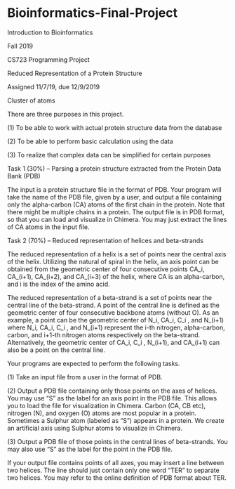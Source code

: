 # Bioinformatics-Final-Project

Introduction to Bioinformatics

Fall 2019

CS723 Programming Project 

Reduced Representation of a Protein Structure

Assigned 11/7/19, due 12/9/2019

Cluster of atoms

There are three purposes in this project.

(1) To be able to work with actual protein structure data from the database

(2) To be able to perform basic calculation using the data

(3) To realize that complex data can be simplified for certain purposes

Task 1 (30%) – Parsing a protein structure extracted from the Protein Data Bank (PDB)

The input is a protein structure file in the format of PDB. Your program will take the name of the PDB file, given by a user, and output a file containing only the alpha-carbon (CA) atoms of the first chain in the protein. Note that there might be multiple chains in a protein. The output file is in PDB format, so that you can load and visualize in Chimera. You may just extract the lines of CA atoms in the input file.

Task 2 (70%) – Reduced representation of helices and beta-strands 

The reduced representation of a helix is a set of points near the central axis of the helix. Utilizing the natural of spiral in the helix, an axis point can be obtained from the geometric center of four consecutive points CA_i, CA_(i+1), CA_(i+2), and CA_(i+3) of the helix, where CA is an alpha-carbon, and i is the index of the amino acid. 

The reduced representation of a beta-strand is a set of points near the central line of the beta-strand. A point of the central line is defined as the geometric center of four consecutive backbone atoms (without O). As an example, a point can be the geometric center of N_i, CA_i, C_i , and N_(i+1) where N_i, CA_i, C_i , and N_(i+1) represent the i-th nitrogen, alpha-carbon, carbon, and i+1-th nitrogen atoms respectively on the beta-strand.  Alternatively, the geometric center of CA_i, C_i , N_(i+1), and CA_(i+1) can also be a point on the central line. 

Your programs are expected to perform the following tasks.

(1) Take an input file from a user in the format of PDB. 

(2) Output a PDB file containing only those points on the axes of helices. You may use “S” as the label for an axis point in the PDB file. This allows you to load the file for visualization in Chimera. Carbon (CA, CB etc), nitrogen (N), and oxygen (O) atoms are most popular in a protein. Sometimes a Sulphur atom (labeled as “S”) appears in a protein. We create an artificial axis using Sulphur atoms to visualize in Chimera. 

(3) Output a PDB file of those points in the central lines of beta-strands. You may also use “S” as the label for the point in the PDB file.

If your output file contains points of all axes, you may insert a line between two helices. The line should just contain only one word “TER” to separate two helices. You may refer to the online definition of PDB format about TER. 
